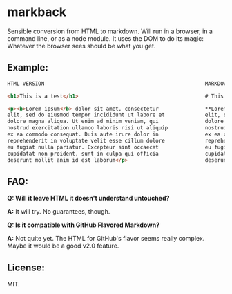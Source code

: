# markback

Sensible conversion from HTML to markdown. Will run in
a browser, in a command line, or as a node module.
It uses the DOM to do its magic: Whatever the browser
sees should be what you get.

## Example:

```html
HTML VERSION                                                    MARKDOWN VERSION

<h1>This is a test</h1>                                         # This is a test

<p><b>Lorem ipsum</b> dolor sit amet, consectetur               **Lorem ipsum** dolor sit amet, consectetur
elit, sed do eiusmod tempor incididunt ut labore et             elit, sed do eiusmod tempor incididunt ut labore et
dolore magna aliqua. Ut enim ad minim veniam, qui               dolore magna aliqua. Ut enim ad minim veniam, quis
nostrud exercitation ullamco laboris nisi ut aliquip            nostrud exercitation ullamco laboris nisi ut aliquip
ex ea commodo consequat. Duis aute irure dolor in               ex ea commodo consequat. Duis aute irure dolor in
reprehenderit in voluptate velit esse cillum dolore             reprehenderit in voluptate velit esse cillum dolore
eu fugiat nulla pariatur. Excepteur sint occaecat               eu fugiat nulla pariatur. Excepteur sint occaecat
cupidatat non proident, sunt in culpa qui officia               cupidatat non proident, sunt in culpa qui officia
deserunt mollit anim id est laborum</p>                         deserunt mollit anim id est laborum
```

## FAQ:

**Q: Will it leave HTML it doesn't understand untouched?**

**A:** It will try. No guarantees, though.

**Q: Is it compatible with GitHub Flavored Markdown?**

**A:** Not quite yet. The HTML for GitHub's flavor seems really
complex. Maybe it would be a good v2.0 feature.

## License:

MIT.
